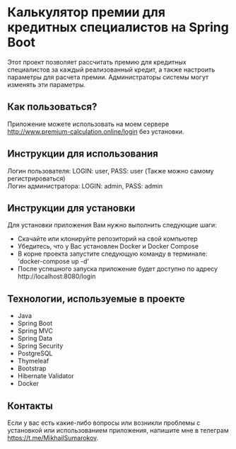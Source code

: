 # Калькулятор премии для кредитных специалистов на Spring Boot
Этот проект позволяет рассчитать премию для кредитных специалистов за каждый реализованный кредит, а также настроить параметры для расчета премии. Администраторы системы могут изменять эти параметры.

## Как пользоваться?
Приложение можете использовать на моем сервере http://www.premium-calculation.online/login без установки.

## Инструкции для использования
Логин пользователя: LOGIN: user, PASS: user (Также можно самому регистрироваться) </br>
Логин администратора: LOGIN: admin, PASS: admin

## Инструкции для установки
Для установки приложения Вам нужно выполнить следующие шаги:

- Скачайте или клонируйте репозиторий на свой компьютер</br>
- Убедитесь, что у Вас установлен Docker и Docker Compose</br>
- В корне проекта запустите следующую команду в терминале: 'docker-compose up -d'</br>
- После успешного запуска приложение будет доступно по адресу http://localhost:8080/login

## Технологии, используемые в проекте
- Java
- Spring Boot
- Spring MVC
- Spring Data
- Spring Security
- PostgreSQL
- Thymeleaf
- Bootstrap
- Hibernate Validator
- Docker

## Контакты
Если у вас есть какие-либо вопросы или возникли проблемы с установкой или использованием приложения, напишите мне в телеграм https://t.me/MikhailSumarokov.
